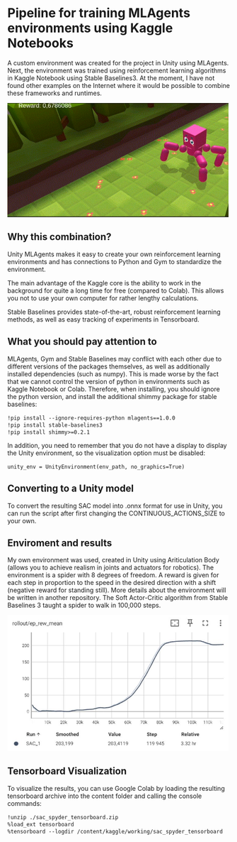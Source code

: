 # Pipeline for training MLAgents environments using Kaggle Notebooks
A custom environment was created for the project in Unity using MLAgents. Next, the environment was trained using reinforcement learning algorithms in Kaggle Notebook using Stable Baselines3. At the moment, I have not found other examples on the Internet where it would be possible to combine these frameworks and runtimes.

<img src='result_spyder.gif' width='500'>

## Why this combination?

Unity MLAgents makes it easy to create your own reinforcement learning environments and has connections to Python and Gym to standardize the environment.

The main advantage of the Kaggle core is the ability to work in the background for quite a long time for free (compared to Colab). This allows you not to use your own computer for rather lengthy calculations.

Stable Baselines provides state-of-the-art, robust reinforcement learning methods, as well as easy tracking of experiments in Tensorboard.

## What you should pay attention to
MLAgents, Gym and Stable Baselines may conflict with each other due to different versions of the packages themselves, as well as additionally installed dependencies (such as numpy).
This is made worse by the fact that we cannot control the version of python in environments such as Kaggle Notebook or Colab. Therefore, when installing, you should ignore the python version, and install the additional shimmy package for stable baselines:

```
!pip install --ignore-requires-python mlagents==1.0.0
!pip install stable-baselines3
!pip install shimmy>=0.2.1
```

In addition, you need to remember that you do not have a display to display the Unity environment, so the visualization option must be disabled:

```
unity_env = UnityEnvironment(env_path, no_graphics=True)
```
## Converting to a Unity model

To convert the resulting SAC model into .onnx format for use in Unity, you can run the script after first changing the CONTINUOUS_ACTIONS_SIZE to your own.

## Enviroment and results

My own environment was used, created in Unity using Ariticulation Body (allows you to achieve realism in joints and actuators for robotics).
The environment is a spider with 8 degrees of freedom. A reward is given for each step in proportion to the speed in the desired direction with a shift (negative reward for standing still). More details about the environment will be written in another repository.
The Soft Aсtor-Critic algorithm from Stable Baselines 3 taught a spider to walk in 100,000 steps.

<img src='result.jpg' width='500'>

## Tensorboard Visualization

To visualize the results, you can use Google Colab by loading the resulting tensorboard archive into the content folder and calling the console commands:

```
!unzip ./sac_spyder_tensorboard.zip
%load_ext tensorboard
%tensorboard --logdir /content/kaggle/working/sac_spyder_tensorboard
```
